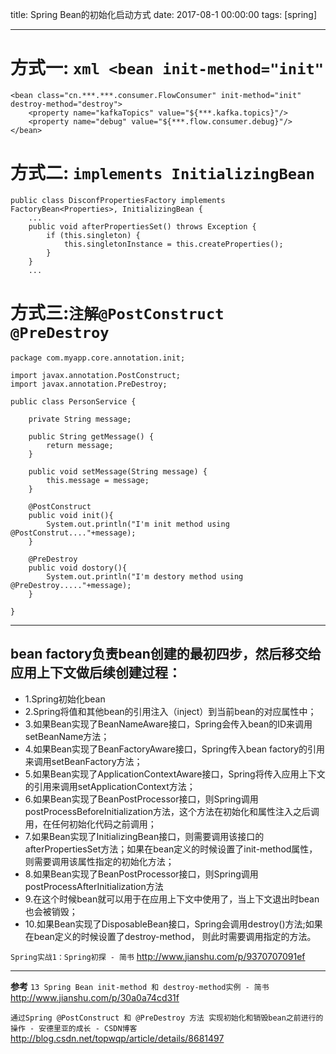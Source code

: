 title: Spring Bean的初始化启动方式
date: 2017-08-1 00:00:00
tags: [spring]

---

# 方式一: `xml <bean init-method="init"`
```
<bean class="cn.***.***.consumer.FlowConsumer" init-method="init" destroy-method="destroy">
    <property name="kafkaTopics" value="${***.kafka.topics}"/>
    <property name="debug" value="${***.flow.consumer.debug}"/>
</bean>
```

# 方式二: `implements InitializingBean`
```
public class DisconfPropertiesFactory implements FactoryBean<Properties>, InitializingBean {
    ...
    public void afterPropertiesSet() throws Exception {
        if (this.singleton) {
            this.singletonInstance = this.createProperties();
        }
    }
    ...
```

# 方式三:`注解@PostConstruct @PreDestroy`
```
package com.myapp.core.annotation.init;  

import javax.annotation.PostConstruct;  
import javax.annotation.PreDestroy;  

public class PersonService {  

    private String message;  

    public String getMessage() {  
        return message;  
    }  

    public void setMessage(String message) {  
        this.message = message;  
    }  

    @PostConstruct  
    public void init(){  
        System.out.println("I'm init method using @PostConstrut...."+message);  
    }  

    @PreDestroy  
    public void dostory(){  
        System.out.println("I'm destory method using @PreDestroy....."+message);  
    }  

} 
```

---
## bean factory负责bean创建的最初四步，然后移交给应用上下文做后续创建过程：
- 1.Spring初始化bean
- 2.Spring将值和其他bean的引用注入（inject）到当前bean的对应属性中；
- 3.如果Bean实现了BeanNameAware接口，Spring会传入bean的ID来调用setBeanName方法；
- 4.如果Bean实现了BeanFactoryAware接口，Spring传入bean factory的引用来调用setBeanFactory方法；
- 5.如果Bean实现了ApplicationContextAware接口，Spring将传入应用上下文的引用来调用setApplicationContext方法；
- 6.如果Bean实现了BeanPostProcessor接口，则Spring调用postProcessBeforeInitialization方法，这个方法在初始化和属性注入之后调用，在任何初始化代码之前调用；
- 7.如果Bean实现了InitializingBean接口，则需要调用该接口的afterPropertiesSet方法；如果在bean定义的时候设置了init-method属性，则需要调用该属性指定的初始化方法；
- 8.如果Bean实现了BeanPostProcessor接口，则Spring调用postProcessAfterInitialization方法
- 9.在这个时候bean就可以用于在应用上下文中使用了，当上下文退出时bean也会被销毁；
- 10.如果Bean实现了DisposableBean接口，Spring会调用destroy()方法;如果在bean定义的时候设置了destroy-method， 则此时需要调用指定的方法。

`Spring实战1：Spring初探 - 简书`
http://www.jianshu.com/p/9370707091ef

---
**参考**
`13 Spring Bean init-method 和 destroy-method实例 - 简书`
http://www.jianshu.com/p/30a0a74cd31f

`通过Spring @PostConstruct 和 @PreDestroy 方法 实现初始化和销毁bean之前进行的操作 - 安德里亚的成长 - CSDN博客`
http://blog.csdn.net/topwqp/article/details/8681497
